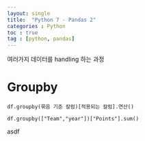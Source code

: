 ```yaml
---
layout: single
title:  "Python 7 - Pandas 2"
categories : Python
toc : true
tag : [python, pandas]
---
```




여러가지 데이터를 handling 하는 과정

# Groupby



```
df.groupby(묶음 기준 칼럼)[적용되는 칼럼].연산()

df.groupby(["Team","year"])["Points"].sum()
```

asdf
